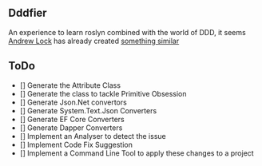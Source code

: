 
## Dddfier

An experience to learn roslyn combined with the world of DDD, it seems [Andrew Lock](https://github.com/andrewlock) 
has already created [something similar](https://andrewlock.net/series/using-strongly-typed-entity-ids-to-avoid-primitive-obsession/)

## ToDo

* [] Generate the Attribute Class
* [] Generate the class to tackle Primitive Obsession
* [] Generate Json.Net convertors
* [] Generate System.Text.Json Converters
* [] Generate EF Core Converters
* [] Generate Dapper Converters
* [] Implement an Analyser to detect the issue
* [] Implement Code Fix Suggestion
* [] Implement a Command Line Tool to apply these changes to a project
